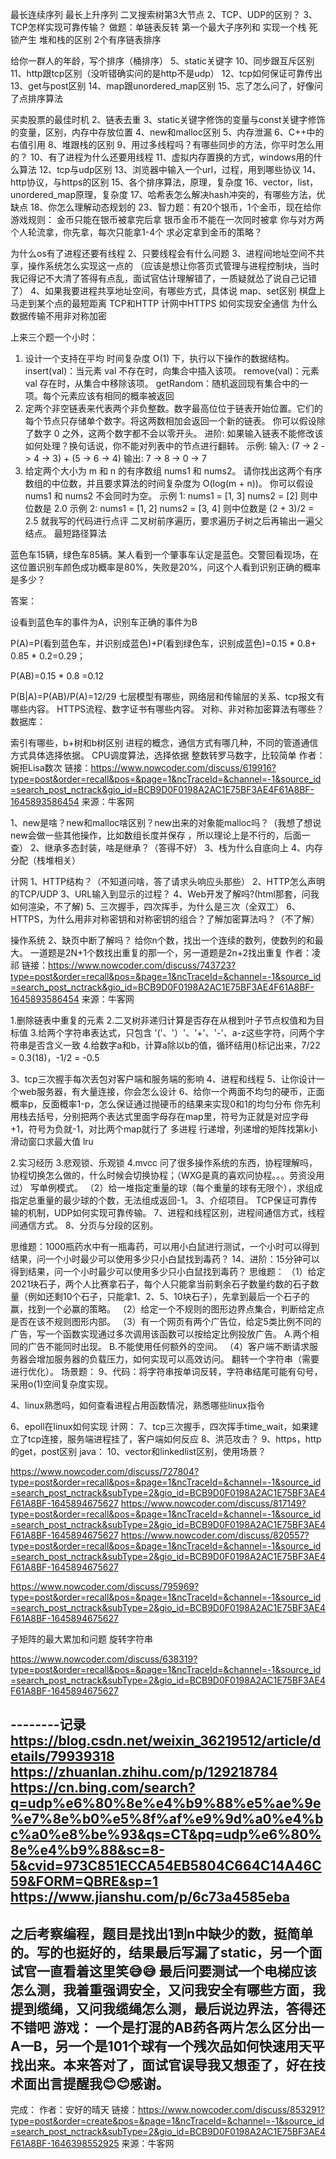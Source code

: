 最长连续序列
最长上升序列
二叉搜索树第3大节点
2、TCP、UDP的区别？
3、TCP怎样实现可靠传输？
做题：单链表反转
第一个最大子序列和
实现一个栈
死锁产生
堆和栈的区别 
2个有序链表排序

给你一群人的年龄，写个排序（桶排序）
5、static关键字
10、同步跟互斥区别
11、http跟tcp区别（没听错确实问的是http不是udp）
12、tcp如何保证可靠传出
13、get与post区别
14、map跟unordered_map区别
15、忘了怎么问了，好像问了点排序算法

买卖股票的最佳时机
2、链表去重
3、static关键字修饰的变量与const关键字修饰的变量，区别，内存中存放位置
4、new和malloc区别
5、内存泄漏
6、C++中的右值引用
8、堆跟栈的区别
9、用过多线程吗？有哪些同步的方法，你平时怎么用的？
10、有了进程为什么还要用线程
11、虚拟内存置换的方式，windows用的什么算法
12、tcp与udp区别
13、浏览器中输入一个url，过程，用到哪些协议
14、http协议，与https的区别
15、各个排序算法，原理，复杂度
16、vector，list，unordered_map原理，复杂度
17、哈希表怎么解决hash冲突的，有哪些方法，优缺点
18、你怎么理解动态规划的
23、智力题：有20个银币，1个金币，现在给你游戏规则：
金币只能在银币被拿完后拿
银币金币不能在一次同时被拿
你与对方两个人轮流拿，你先拿，每次只能拿1-4个
求必定拿到金币的策略？


为什么os有了进程还要有线程
2、只要线程会有什么问题
3、进程间地址空间不共享，操作系统怎么实现这一点的
（应该是想让你答页式管理与进程控制块，当时我记得记不大清了答得有点乱，面试官估计理解错了，一质疑就怂了说自己记错了）
4、如果我要进程共享地址空间，有哪些方式，具体说
map、set区别
棋盘上马走到某个点的最短距离
TCP和HTTP
计网中HTTPS
如何实现安全通信
为什么数据传输不用非对称加密

上来三个题一个小时：
1. 设计一个支持在平均 时间复杂度 O(1) 下，执行以下操作的数据结构。
insert(val)：当元素 val 不存在时，向集合中插入该项。
remove(val)：元素 val 存在时，从集合中移除该项。
getRandom：随机返回现有集合中的一项。每个元素应该有相同的概率被返回
2. 定两个非空链表来代表两个非负整数。数字最高位位于链表开始位置。它们的每个节点只存储单个数字。将这两数相加会返回一个新的链表。
你可以假设除了数字 0 之外，这两个数字都不会以零开头。
进阶:
如果输入链表不能修改该如何处理？换句话说，你不能对列表中的节点进行翻转。
示例:
输入: (7 -> 2 -> 4 -> 3) + (5 -> 6 -> 4)
输出: 7 -> 8 -> 0 -> 7
3.  给定两个大小为 m 和 n 的有序数组 nums1 和 nums2。
请你找出这两个有序数组的中位数，并且要求算法的时间复杂度为 O(log(m + n))。
你可以假设 nums1 和 nums2 不会同时为空。
示例 1:
nums1 = [1, 3]
nums2 = [2]
则中位数是 2.0
示例 2:
nums1 = [1, 2]
nums2 = [3, 4]
则中位数是 (2 + 3)/2 = 2.5
就我写的代码进行点评
二叉树前序遍历，要求遍历子树之后再输出一遍父结点。
最短路径算法

蓝色车15辆，绿色车85辆。某人看到一个肇事车认定是蓝色。交警回看现场，在这位置识别车颜色成功概率是80%，失败是20%，问这个人看到识别正确的概率是多少？

答案：

设看到蓝色车的事件为A，识别车正确的事件为B

P(A)=P(看到蓝色车，并识别成蓝色)+P(看到绿色车，识别成蓝色)=0.15 * 0.8+ 0.85 * 0.2=0.29；

P(AB)=0.15 * 0.8 =0.12

P(B|A)=P(AB)/P(A)=12/29
七层模型有哪些，网络层和传输层的关系、tcp报文有哪些内容。
HTTPS流程、数字证书有哪些内容。
对称、非对称加密算法有哪些？
数据库：

索引有哪些，b+树和b树区别
进程的概念，通信方式有哪几种，不同的管道通信方式具体选择依据。
CPU调度算法，选择依据
整数转罗马数字，比较简单
作者：婉拒Lisa数次
链接：https://www.nowcoder.com/discuss/619916?type=post&order=recall&pos=&page=1&ncTraceId=&channel=-1&source_id=search_post_nctrack&gio_id=BCB9D0F0198A2AC1E75BF3AE4F61A8BF-1645893586454
来源：牛客网

1、new是啥？new和malloc啥区别？new出来的对象能malloc吗？（我想了想说new会做一些其他操作，比如数组长度并保存 ，所以理论上是不行的，后面一查）
2、继承多态封装，啥是继承？（答得不好）
3、栈为什么自底向上
4、内存分配（栈堆相关）


计网
1、HTTP结构？（不知道问啥，答了请求头响应头那些）
2、HTTP怎么声明的TCP/UDP
3、URL输入到显示的过程？
4、Web开发了解吗?(html那套，问我如何渲染，不了解)
5、三次握手，四次挥手，为什么是三次（全双工）
6、HTTPS，为什么用非对称密钥和对称密钥的组合？了解加密算法吗？（不了解）

操作系统
2、缺页中断了解吗？
给你n个数，找出一个连续的数列，使数列的和最大。
一道题是2N+1个数找出重复的那一个，另一道题是2n+2找出重复
作者：凌祁
链接：https://www.nowcoder.com/discuss/743723?type=post&order=recall&pos=&page=1&ncTraceId=&channel=-1&source_id=search_post_nctrack&gio_id=BCB9D0F0198A2AC1E75BF3AE4F61A8BF-1645893586454
来源：牛客网

  1.删除链表中重复的元素
    2.二叉树非递归计算是否存在从根到叶子节点权值和为目标值
    3.给两个字符串表达式，只包含 '('、'）'、'+'、'-'、a-z这些字符，问两个字符串是否含义一致
    4.给数字a和b，计算a除以b的值，循环结用()标记出来，7/22 = 0.3(18)，-1/2 = -0.5

3、tcp三次握手每次丢包对客户端和服务端的影响
4、进程和线程
5、让你设计一个web服务器，有大量连接，你会怎么设计
6、给你一个两面不均匀的硬币，正面概率p，反面概率1-p，怎么保证通过抛硬币的结果来实现0和1的均匀分布
你先利用栈去括号，分别把两个表达式里面字母存在map里，符号为正就是对应字母+1，符号为负就-1，对比两个map就行了
多进程
行递增，列递增的矩阵找第k小
滑动窗口求最大值
lru

2.实习经历
3.悲观锁、乐观锁
4.mvcc
问了很多操作系统的东西，协程理解吗，协程切换怎么做的，什么时候会切换协程；（WXG是真的喜欢问协程。。。劳资没用过）
写单例模式。
    （2）给一堆指定重量的球（每个重量的球有无限个），求组成指定总重量的最少球的个数，无法组成返回-1。
3、介绍项目。
TCP保证可靠传输的机制，UDP如何实现可靠传输。
7、进程和线程区别，进程间通信方式，线程间通信方式。
8、分页与分段的区别。

思维题：1000瓶药水中有一瓶毒药，可以用小白鼠进行测试，一个小时可以得到结果，问一个小时最少可以使用多少只小白鼠找到毒药？
14、进阶：15分钟可以得到结果，问一个小时最少可以使用多少只小白鼠找到毒药？
思维题：
    （1）给定2021块石子，两个人比赛拿石子，每个人只能拿当前剩余石子数量约数的石子数量（例如还剩10个石子，只能拿1、2、5、10块石子），先拿到最后一个石子的赢，找到一个必赢的策略。
    （2）给定一个不规则的图形边界点集合，判断给定点是否在该不规则图形内部。
    （3）有一个网页有两个广告位，给定5类比例不同的广告，写一个函数实现通过多次调用该函数可以按给定比例投放广告。
        A.两个相同的广告不能同时出现。
        B.不能使用任何额外的空间。
    （4）客户端不断请求服务器会增加服务器的负载压力，如何实现可以高效访问。
翻转一个字符串（需要进行优化）。
场景题：
9、代码：将字符串按单词反转，字符串结尾可能有句号，采用o(1)空间复杂度实现。


4、linux熟悉吗，如何查看进程占用函数情况，熟悉哪些linux指令

6、epoll在linux如何实现
计网：
7、tcp三次握手，四次挥手time_wait，如果建立了tcp连接，服务端进程挂了，客户端如何反应
8、洪范攻击？
9、https，http的get，post区别
java：
10、vector和linkedlist区别，使用场景？

https://www.nowcoder.com/discuss/727804?type=post&order=recall&pos=&page=1&ncTraceId=&channel=-1&source_id=search_post_nctrack&subType=2&gio_id=BCB9D0F0198A2AC1E75BF3AE4F61A8BF-1645894675627
https://www.nowcoder.com/discuss/817149?type=post&order=recall&pos=&page=1&ncTraceId=&channel=-1&source_id=search_post_nctrack&subType=2&gio_id=BCB9D0F0198A2AC1E75BF3AE4F61A8BF-1645894675627
https://www.nowcoder.com/discuss/820557?type=post&order=recall&pos=&page=1&ncTraceId=&channel=-1&source_id=search_post_nctrack&subType=2&gio_id=BCB9D0F0198A2AC1E75BF3AE4F61A8BF-1645894675627

https://www.nowcoder.com/discuss/795969?type=post&order=recall&pos=&page=1&ncTraceId=&channel=-1&source_id=search_post_nctrack&subType=2&gio_id=BCB9D0F0198A2AC1E75BF3AE4F61A8BF-1645894675627

子矩阵的最大累加和问题
旋转字符串

https://www.nowcoder.com/discuss/638319?type=post&order=recall&pos=&page=1&ncTraceId=&channel=-1&source_id=search_post_nctrack&subType=2&gio_id=BCB9D0F0198A2AC1E75BF3AE4F61A8BF-1645894675627




--------记录
https://blog.csdn.net/weixin_36219512/article/details/79939318
https://zhuanlan.zhihu.com/p/129218784
https://cn.bing.com/search?q=udp%e6%80%8e%e4%b9%88%e5%ae%9e%e7%8e%b0%e5%8f%af%e9%9d%a0%e4%bc%a0%e8%be%93&qs=CT&pq=udp%e6%80%8e%e4%b9%88&sc=8-5&cvid=973C851ECCA54EB5804C664C14A46C59&FORM=QBRE&sp=1
https://www.jianshu.com/p/6c73a4585eba
--------




之后考察编程，题目是找出1到n中缺少的数，挺简单的。写的也挺好的，结果最后写漏了static，另一个面试官一直看着这里笑😅😅
最后问要测试一个电梯应该怎么测，我着重强调安全，又问我安全有哪些方面，我提到缆绳，又问我缆绳怎么测，最后说边界法，答得还不错吧
游戏：
一个是打混的AB药各两片怎么区分出一A一B，另一个是101个球有一个残次品如何快速用天平找出来。本来答对了，面试官误导我又想歪了，好在技术面出言提醒我😊😊感谢。
---------------------
完成：
作者：安好的晴天
链接：https://www.nowcoder.com/discuss/853291?type=post&order=create&pos=&page=1&ncTraceId=&channel=-1&source_id=search_post_nctrack&subType=2&gio_id=BCB9D0F0198A2AC1E75BF3AE4F61A8BF-1646398552925
来源：牛客网
